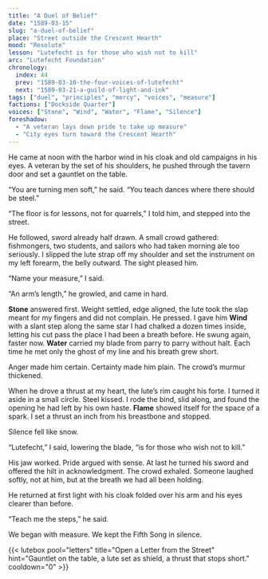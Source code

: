 ```yaml
---
title: "A Duel of Belief"
date: "1589-03-15"
slug: "a-duel-of-belief"
place: "Street outside the Crescent Hearth"
mood: "Resolute"
lesson: "Lutefecht is for those who wish not to kill"
arc: "Lutefecht Foundation"
chronology:
  index: 44
  prev: "1589-03-10-the-four-voices-of-lutefecht"
  next: "1589-03-21-a-guild-of-light-and-ink"
tags: ["duel", "principles", "mercy", "voices", "measure"]
factions: ["Dockside Quarter"]
voices: ["Stone", "Wind", "Water", "Flame", "Silence"]
foreshadow:
  - "A veteran lays down pride to take up measure"
  - "City eyes turn toward the Crescent Hearth"
---
```


He came at noon with the harbor wind in his cloak and old campaigns in his eyes. A veteran by the set of his shoulders, he pushed through the tavern door and set a gauntlet on the table.

“You are turning men soft,” he said. “You teach dances where there should be steel.”

“The floor is for lessons, not for quarrels,” I told him, and stepped into the street.

He followed, sword already half drawn. A small crowd gathered: fishmongers, two students, and sailors who had taken morning ale too seriously. I slipped the lute strap off my shoulder and set the instrument on my left forearm, the belly outward. The sight pleased him.

“Name your measure,” I said.

“An arm’s length,” he growled, and came in hard.

**Stone** answered first. Weight settled, edge aligned, the lute took the slap meant for my fingers and did not complain. He pressed. I gave him **Wind** with a slant step along the same star I had chalked a dozen times inside, letting his cut pass the place I had been a breath before. He swung again, faster now. **Water** carried my blade from parry to parry without halt. Each time he met only the ghost of my line and his breath grew short.

Anger made him certain. Certainty made him plain. The crowd’s murmur thickened.

When he drove a thrust at my heart, the lute’s rim caught his forte. I turned it aside in a small circle. Steel kissed. I rode the bind, slid along, and found the opening he had left by his own haste. **Flame** showed itself for the space of a spark. I set a thrust an inch from his breastbone and stopped.

Silence fell like snow.

“Lutefecht,” I said, lowering the blade, “is for those who wish not to kill.”

His jaw worked. Pride argued with sense. At last he turned his sword and offered the hilt in acknowledgment. The crowd exhaled. Someone laughed softly, not at him, but at the breath we had all been holding.

He returned at first light with his cloak folded over his arm and his eyes clearer than before.

“Teach me the steps,” he said.

We began with measure. We kept the Fifth Song in silence.

{{< lutebox pool="letters" title="Open a Letter from the Street" hint="Gauntlet on the table, a lute set as shield, a thrust that stops short." cooldown="0" >}}
